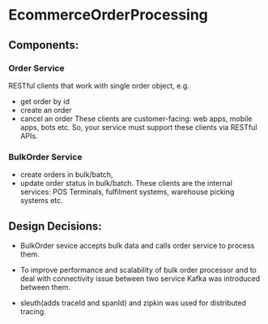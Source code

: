 # EcommerceOrderProcessing

## Components:
### Order Service
RESTful clients that work with single order object, e.g.
- get order by id
- create an order
- cancel an order
These clients are customer-facing: web apps, mobile apps, bots etc. So, your
service must support these clients via RESTful APIs.

### BulkOrder Service
- create orders in bulk/batch,
- update order status in bulk/batch.
These clients are the internal services: POS Terminals, fulfilment systems, warehouse picking systems etc.

## Design Decisions:

- BulkOrder sevice accepts bulk data and calls order service to process them.

- To improve performance and scalability of bulk order processor and to deal with connectivity issue between two service Kafka was introduced between them.

- sleuth(adds traceId and spanId) and zipkin was used for distributed tracing.
